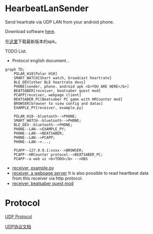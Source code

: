 # HearbeatLanSender

Send heartrate via UDP LAN from your android phone.

Download software [here](https://github.com/frto027/HeartbeatLanServer/releases/latest).

在[这里](https://github.com/frto027/HeartbeatLanServer/releases/latest)下载最新版本的apk。

TODO List.

- Protocol english document...

```mermaid
graph TD;
    POLAR_H10[Polar H10]
    SMART_WATCH[Shart watch, broadcast heartrate]
    BLE_DEV[other BLE heartrate devs]
    PHONE[sender, phone. android apk <b>YOU ARE HERE</b>]
    BEATSABER[receiver, beatsaber quest mod]
    PCAPP[receiver, webpage client]
    BEATSABER_PC[Beatsaber PC game with HRCounter mod]
    BROWSER[browser to view config and datas]
    EXAMPLE_PY[receiver, example.py]

    POLAR_H10--bluetooth-->PHONE;
    SMART_WATCH--bluetooth-->PHONE;
    BLE_DEV--bluetooth-->PHONE;
    PHONE--LAN-->EXAMPLE_PY;
    PHONE--LAN-->BEATSABER;
    PHONE--LAN-->PCAPP;
    PHONE--LAN-->...;

    PCAPP--127.0.0.1:xxxx-->BROWSER;
    PCAPP--HRCounter protocol-->BEATSABER_PC;
    PCAPP--a web ui <b>TODO</b> -->OBS

```

- [receiver, example.py](script/client_example.py)
- [receiver, a webpage server](https://github.com/frto027/HeartbeatLanClient) It is also possible to read heartbeat data from this receiver via http protocol.
- [receiver, beatsaber quest mod](https://github.com/frto027/HeartBeatLanClientBSQuest)

# Protocol

[UDP Protocol](README.md)

[UDP协议文档](./script/Readme.md)
